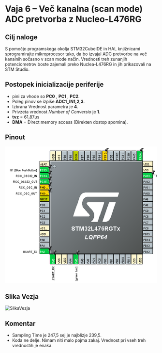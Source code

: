 # Vaja 6 – Več kanalna (scan mode) ADC pretvorba z Nucleo-L476RG

## Cilj naloge

S pomočjo programskega okolja STM32CubeIDE in HAL knjižnicami sprogramirajte mikroprocesor tako, da bo izvajal ADC pretvorbe na več kanalnih sočasno v scan mode način. Vrednosti treh zunanjih potenciometrov boste zajemali preko Nuclea-L476RG in jih prikazovali na STM Studio.

## Postopek inicializacije periferije

- pini za vhode so **PC0** , **PC1** , **PC2**.  
- Poleg pinov se izpiše **ADC1_IN1,2,3**.  
- Izbrana Vrednost parametra je **4**.  
- Privzeta vrednost *Number of Conversio* je **1**.  
- **tvz** = 61,87μs 
- **DMA** = Direct memory access (Direkten dostop spomina).
  



## Pinout
![Pinout](media/Screenshot_20221025_105007.png)

## Slika Vezja
![SlikaVezja](media/FF69ECB8-AD37-4267-8AE3-73734B376573.jpeg)


## Komentar
- Sampling Time je 247,5 sej je najblizje 239,5.
- Koda ne delje. Nimam niti malo pojma zakaj. Vrednost pri vseh treh vrednostih je enaka.